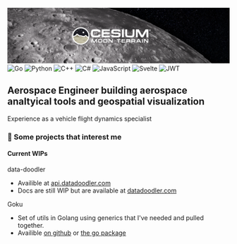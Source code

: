 [![moon](https://github.com/TrainedTrex/TrainedTrex/blob/main/assets/moon-banner.png)](https://cesium.com/)
![Go](https://img.shields.io/badge/go-%2300ADD8.svg?style=for-the-badge&logo=go&logoColor=white) ![Python](https://img.shields.io/badge/python-3670A0?style=for-the-badge&logo=python&logoColor=ffdd54) ![C++](https://img.shields.io/badge/c++-%2300599C.svg?style=for-the-badge&logo=c%2B%2B&logoColor=white) ![C#](https://img.shields.io/badge/c%23-%23239120.svg?style=for-the-badge&logo=csharp&logoColor=white) ![JavaScript](https://img.shields.io/badge/javascript-%23323330.svg?style=for-the-badge&logo=javascript&logoColor=%23F7DF1E) ![Svelte](https://img.shields.io/badge/svelte-%23f1413d.svg?style=for-the-badge&logo=svelte&logoColor=white) ![JWT](https://img.shields.io/badge/JWT-black?style=for-the-badge&logo=JSON%20web%20tokens) 
## Aerospace Engineer building aerospace analtyical tools and geospatial visualization
Experience as a vehicle flight dynamics specialist
### 🔭 Some projects that interest me

#### Current WIPs
data-doodler
- Availible at [api.datadoodler.com](https://api.datadoodler.com)
- Docs are still WIP but are available at [datadoodler.com](https://datadoodler.com)

Goku
- Set of utils in Golang using generics that I've needed and pulled together.
- Availible [on github](https://github.com/TrainedTrex/goku) or [the go package](https://pkg.go.dev/github.com/TrainedTrex/goku)
<!--
**TrainedTrex/TrainedTrex** is a ✨ _special_ ✨ repository because its `README.md` (this file) appears on your GitHub profile.

Here are some ideas to get you started:

- 🔭 I’m currently working on ...
- 🌱 I’m currently learning ...
- 👯 I’m looking to collaborate on ...
- 🤔 I’m looking for help with ...
- 💬 Ask me about ...
- 📫 How to reach me: ...
- 😄 Pronouns: ...
- ⚡ Fun fact: ...
-->
